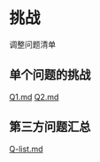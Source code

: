 # 挑战

调整问题清单

## 单个问题的挑战

[Q1.md](/doc/challenges/Q1.md)
[Q2.md](/doc/challenges/Q2.md)

## 第三方问题汇总

[Q-list.md](/doc/challenges/Q-list.md)